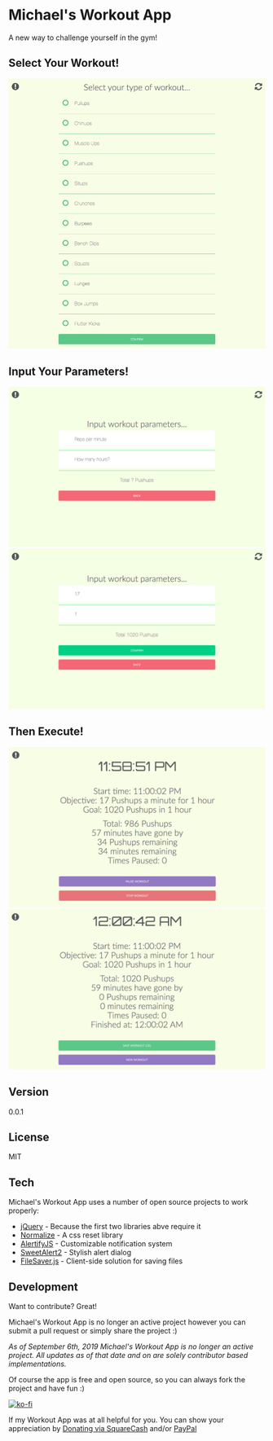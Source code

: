 Michael's Workout App
===================

A new way to challenge yourself in the gym!


Select Your Workout!
-------------

![](https://raw.githubusercontent.com/michaelsboost/Michaels-Workout-App/gh-pages/screenshot1.png)

Input Your Parameters!
-------------

![](https://raw.githubusercontent.com/michaelsboost/Michaels-Workout-App/gh-pages/screenshot2.png)
![](https://raw.githubusercontent.com/michaelsboost/Michaels-Workout-App/gh-pages/screenshot3.png)

Then Execute!
-------------

![](https://raw.githubusercontent.com/michaelsboost/Michaels-Workout-App/gh-pages/screenshot4.png)
![](https://raw.githubusercontent.com/michaelsboost/Michaels-Workout-App/gh-pages/screenshot5.png)

Version
-------------

0.0.1

License
-------------

MIT

Tech
-------------

Michael's Workout App uses a number of open source projects to work properly:

* [jQuery](http://jquery.com/) - Because the first two libraries abve require it
* [Normalize](https://github.com/necolas/normalize.css) - A css reset library
* [AlertifyJS](https://github.com/fabien-d/alertify.js/tree/0.3) - Customizable notification system
* [SweetAlert2](https://sweetalert2.github.io/) - Stylish alert dialog
* [FileSaver.js](https://github.com/eligrey/FileSaver.js/) - Client-side solution for saving files

Development
-------------

Want to contribute? Great!  

Michael's Workout App is no longer an active project however you can submit a pull request or simply share the project :)

*As of September 6th, 2019 Michael's Workout App is no longer an active project.
All updates as of that date and on are solely contributor based implementations.*

Of course the app is free and open source, so you can always fork the project and have fun :)

[![ko-fi](https://az743702.vo.msecnd.net/cdn/kofi2.png?v=0)](https://ko-fi.com/michaelsboost)

If my Workout App was at all helpful for you. You can show your appreciation by [Donating via SquareCash](https://cash.me/$michaelsboost) and/or [PayPal](https://www.paypal.me/mikethedj4)
